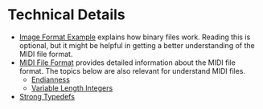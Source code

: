 # Technical Details

* [Image Format Example](image-example.md) explains how binary files work. Reading this is optional, but it might be helpful in getting a better understanding of the MIDI file format.
* [MIDI File Format](midi.md) provides detailed information about the MIDI file format. The topics below are also relevant for understand MIDI files.
  * [Endianness](endianness.md)
  * [Variable Length Integers](variable-length-integers.md)
* [Strong Typedefs](strong-typedefs.md)